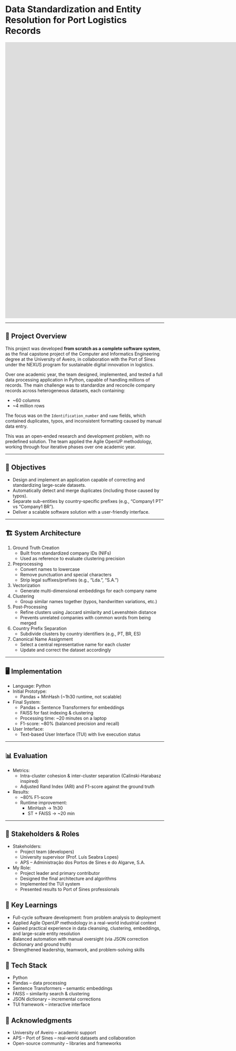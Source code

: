 # Data Standardization and Entity Resolution for Port Logistics Records

<iframe width="2070" height="873" src="https://www.youtube.com/embed/5yiOe-Kk6pA" title="Students@DETI PECI" frameborder="0" allow="accelerometer; autoplay; clipboard-write; encrypted-media; gyroscope; picture-in-picture; web-share" referrerpolicy="strict-origin-when-cross-origin" allowfullscreen></iframe>

---

## 📌 Project Overview
This project was developed **from scratch as a complete software system**,
as the final capstone project of the Computer and Informatics Engineering degree
at the University of Aveiro, in collaboration with the Port of Sines under the
NEXUS program for sustainable digital innovation in logistics.

Over one academic year, the team designed, implemented, and tested a full data
processing application in Python, capable of handling millions of records.
The main challenge was to standardize and reconcile company records across
heterogeneous datasets, each containing:
- ~60 columns
- ~4 million rows

The focus was on the `Identification_number` and `name` fields, which contained
duplicates, typos, and inconsistent formatting caused by manual data entry.

This was an open-ended research and development problem, with no predefined solution.
The team applied the Agile OpenUP methodology, working through four iterative
phases over one academic year.

---

## 🎯 Objectives
- Design and implement an application capable of correcting and standardizing
  large-scale datasets.
- Automatically detect and merge duplicates (including those caused by typos).
- Separate sub-entities by country-specific prefixes (e.g., “Company1 PT” vs “Company1 BR”).
- Deliver a scalable software solution with a user-friendly interface.

--- 

## 🏗️ System Architecture
1. Ground Truth Creation
   - Built from standardized company IDs (NIFs)
   - Used as reference to evaluate clustering precision
2. Preprocessing
   - Convert names to lowercase
   - Remove punctuation and special characters
   - Strip legal suffixes/prefixes (e.g., “Lda.”, “S.A.”)
3. Vectorization
   - Generate multi-dimensional embeddings for each company name
4. Clustering
   - Group similar names together (typos, handwritten variations, etc.)
5. Post-Processing
   - Refine clusters using Jaccard similarity and Levenshtein distance
   - Prevents unrelated companies with common words from being merged
6. Country Prefix Separation
   - Subdivide clusters by country identifiers (e.g., PT, BR, ES)
7. Canonical Name Assignment
   - Select a central representative name for each cluster
   - Update and correct the dataset accordingly

---

## 🖥️ Implementation
- Language: Python
- Initial Prototype:
  - Pandas + MinHash (~1h30 runtime, not scalable)
- Final System:
  - Pandas + Sentence Transformers for embeddings
  - FAISS for fast indexing & clustering
  - Processing time: ~20 minutes on a laptop
  - F1-score: ~80% (balanced precision and recall)
- User Interface:
  - Text-based User Interface (TUI) with live execution status

---

## 📊 Evaluation
- Metrics:
  - Intra-cluster cohesion & inter-cluster separation (Calinski-Harabasz inspired)
  - Adjusted Rand Index (ARI) and F1-score against the ground truth
- Results:
  - ~80% F1-score
  - Runtime improvement:
    - MinHash → 1h30
    - ST + FAISS → ~20 min

---

## 👥 Stakeholders & Roles
- Stakeholders:
  - Project team (developers)
  - University supervisor (Prof. Luís Seabra Lopes)
  - APS – Administração dos Portos de Sines e do Algarve, S.A.
- My Role:
  - Project leader and primary contributor
  - Designed the final architecture and algorithms
  - Implemented the TUI system
  - Presented results to Port of Sines professionals

## 🚀 Key Learnings
- Full-cycle software development: from problem analysis to deployment
- Applied Agile OpenUP methodology in a real-world industrial context
- Gained practical experience in data cleansing, clustering, embeddings,
  and large-scale entity resolution
- Balanced automation with manual oversight (via JSON correction dictionary
  and ground truth)
- Strengthened leadership, teamwork, and problem-solving skills

## 🔧 Tech Stack
- Python
- Pandas – data processing
- Sentence Transformers – semantic embeddings
- FAISS – similarity search & clustering
- JSON dictionary – incremental corrections
- TUI framework – interactive interface

<!-- ## 📂 Suggested Repository Structure
├──  
├── data/              # Sample/anonymized datasets
├── src/               # Source code
│   ├── preprocessing/ # Cleaning functions
│   ├── vectorization/ # Sentence Transformers
│   ├── clustering/    # FAISS + post-processing
│   ├── evaluation/    # Metrics and F1-score analysis
│   ├── tui/           # Text-based user interface
│   └── utils/         # Helper scripts
├── README.md          # Project documentation
└── requirements.txt   # Python dependencies -->

## 📢 Acknowledgments
- University of Aveiro – academic support
- APS – Port of Sines – real-world datasets and collaboration
- Open-source community – libraries and frameworks

<!-- # Folder with the final code

## How to run the code?

**NOTE:** This instructions presuppose that you will be using bash.

**1. Get inside the **src/** folder**

**2. Create a virtual enviroment and run it.**
  - How to create a virtual enviroment? Use the following command:
    ```bash
    python3 -m venv venv
    ```

  - How to run the virtual enviroment created? Use the following command:
    ```bash
    source venv/bin/activate
    ```

**3. Install the necessary dependencies using the command:**
```bash 
pip install -r requirements.txt
```

**4. After having the enviroment setuped, you can try the program with the command:**
```bash
python3 main.py
```

## Project Notes

- **The Ground Truth Synonym Map has the following format**

```json
{
  Name_variant: {
    Standard_name: [
      [
        Identification_number
      ]
    ] 
  },
  ...
  Name_variant_n: {
    Standard_name_n: [
      [
        Identification_number_n
      ]
    ] 
  }
}
```

- Possible question: Why is the **Name_variant** value a dictionary and the **Standard_name** value a list of lists?
  1. Because a given **Name_variant** might have multiple **Standard_names** associated with it. In that case, it must be choosen one manually.
  2. Because a given **Standard_name** might be connected to multiple **Identification_numbers**

  **NOTE: All this problems stem from the standard table being wrong. A lot is corrected automatically, but what isn't must be alerted to the user to be manually corrected.**      


- **The Final Version Synonym Map has the following format**
```json
{
  Name_variant1: Standard_name1,
  Name_variant2: Standard_name2,
  ...
  Name_variantN: Standard_nameN
}
``` -->